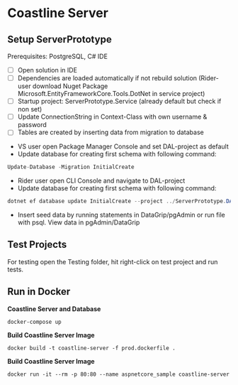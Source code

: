 # Coastline Server

## Setup ServerPrototype

Prerequisites: PostgreSQL, C# IDE

* [ ] Open solution in IDE
* [ ] Dependencies are loaded automatically if not rebuild solution (Rider-user download Nuget Package Microsoft.EntityFrameworkCore.Tools.DotNet in service project)
* [ ] Startup project: ServerPrototype.Service (already default but check if non set)
* [ ] Update ConnectionString in Context-Class with own username & password
* [ ] Tables are created by inserting data from migration to database
*  VS user open Package Manager Console and set DAL-project as default
* Update database for creating first schema with following command:
  
```c#
Update-Database -Migration InitialCreate
```

* Rider user open CLI Console and navigate to DAL-project
* Update database for creating first schema with following command:
  
```c#
dotnet ef database update InitialCreate --project ../ServerPrototype.DAL
```


* Insert seed data by running statements in DataGrip/pgAdmin or run file with psql. View data in pgAdmin/DataGrip

## Test Projects

For testing open the Testing folder, hit right-click on test project and run tests.


## Run in Docker 

**Coastline Server and Database**
```
docker-compose up
```

**Build Coastline Server Image**

```
docker build -t coastline-server -f prod.dockerfile .
```

**Build Coastline Server Image**
```
docker run -it --rm -p 80:80 --name aspnetcore_sample coastline-server
```
